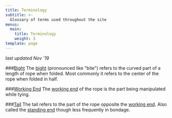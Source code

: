 ```yaml
---
title: Terminology
subtitle: >-
  Glossary of terms used throughout the site
menus:
  main:
    title: Terminology
    weight: 3
template: page
---
```

*last updated Nov '19*

###[Bight](#bight)
The [bight](https://en.wikipedia.org/wiki/Bight_(knot)) (pronounced like "bite") refers to the curved part of a length of rope when folded. Most commonly it refers to the center of the rope when folded in half.

###[Working End](#working-end)
The [working end](https://en.wikipedia.org/wiki/List_of_knot_terminology#Working_end) of the rope is the part being manipulated while tying.

###[Tail](#tail)
The tail refers to the part of the rope opposite the [working end](#working-end). Also called the [standing end](https://en.wikipedia.org/wiki/List_of_knot_terminology#Standing_end) though less frequently in bondage.